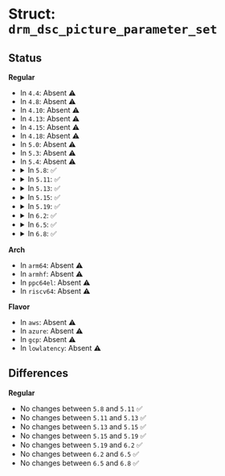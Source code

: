 # Struct: <code>drm_dsc_picture_parameter_set</code>

## Status
<b>Regular</b>
<ul>
<li>
In <code>4.4</code>: Absent ⚠️
</li>
<li>
In <code>4.8</code>: Absent ⚠️
</li>
<li>
In <code>4.10</code>: Absent ⚠️
</li>
<li>
In <code>4.13</code>: Absent ⚠️
</li>
<li>
In <code>4.15</code>: Absent ⚠️
</li>
<li>
In <code>4.18</code>: Absent ⚠️
</li>
<li>
In <code>5.0</code>: Absent ⚠️
</li>
<li>
In <code>5.3</code>: Absent ⚠️
</li>
<li>
In <code>5.4</code>: Absent ⚠️
</li>
<li>
<details>
<summary>In <code>5.8</code>: ✅</summary>

```c
struct drm_dsc_picture_parameter_set {
    u8 dsc_version;
    u8 pps_identifier;
    u8 pps_reserved;
    u8 pps_3;
    u8 pps_4;
    u8 bits_per_pixel_low;
    __be16 pic_height;
    __be16 pic_width;
    __be16 slice_height;
    __be16 slice_width;
    __be16 chunk_size;
    u8 initial_xmit_delay_high;
    u8 initial_xmit_delay_low;
    __be16 initial_dec_delay;
    u8 pps20_reserved;
    u8 initial_scale_value;
    __be16 scale_increment_interval;
    u8 scale_decrement_interval_high;
    u8 scale_decrement_interval_low;
    u8 pps26_reserved;
    u8 first_line_bpg_offset;
    __be16 nfl_bpg_offset;
    __be16 slice_bpg_offset;
    __be16 initial_offset;
    __be16 final_offset;
    u8 flatness_min_qp;
    u8 flatness_max_qp;
    __be16 rc_model_size;
    u8 rc_edge_factor;
    u8 rc_quant_incr_limit0;
    u8 rc_quant_incr_limit1;
    u8 rc_tgt_offset;
    u8 rc_buf_thresh[14];
    __be16 rc_range_parameters[15];
    u8 native_422_420;
    u8 second_line_bpg_offset;
    __be16 nsl_bpg_offset;
    __be16 second_line_offset_adj;
    u32 pps_long_94_reserved;
    u32 pps_long_98_reserved;
    u32 pps_long_102_reserved;
    u32 pps_long_106_reserved;
    u32 pps_long_110_reserved;
    u32 pps_long_114_reserved;
    u32 pps_long_118_reserved;
    u32 pps_long_122_reserved;
    __be16 pps_short_126_reserved;
};
```
</details>
</li>
<li>
<details>
<summary>In <code>5.11</code>: ✅</summary>

```c
struct drm_dsc_picture_parameter_set {
    u8 dsc_version;
    u8 pps_identifier;
    u8 pps_reserved;
    u8 pps_3;
    u8 pps_4;
    u8 bits_per_pixel_low;
    __be16 pic_height;
    __be16 pic_width;
    __be16 slice_height;
    __be16 slice_width;
    __be16 chunk_size;
    u8 initial_xmit_delay_high;
    u8 initial_xmit_delay_low;
    __be16 initial_dec_delay;
    u8 pps20_reserved;
    u8 initial_scale_value;
    __be16 scale_increment_interval;
    u8 scale_decrement_interval_high;
    u8 scale_decrement_interval_low;
    u8 pps26_reserved;
    u8 first_line_bpg_offset;
    __be16 nfl_bpg_offset;
    __be16 slice_bpg_offset;
    __be16 initial_offset;
    __be16 final_offset;
    u8 flatness_min_qp;
    u8 flatness_max_qp;
    __be16 rc_model_size;
    u8 rc_edge_factor;
    u8 rc_quant_incr_limit0;
    u8 rc_quant_incr_limit1;
    u8 rc_tgt_offset;
    u8 rc_buf_thresh[14];
    __be16 rc_range_parameters[15];
    u8 native_422_420;
    u8 second_line_bpg_offset;
    __be16 nsl_bpg_offset;
    __be16 second_line_offset_adj;
    u32 pps_long_94_reserved;
    u32 pps_long_98_reserved;
    u32 pps_long_102_reserved;
    u32 pps_long_106_reserved;
    u32 pps_long_110_reserved;
    u32 pps_long_114_reserved;
    u32 pps_long_118_reserved;
    u32 pps_long_122_reserved;
    __be16 pps_short_126_reserved;
};
```
</details>
</li>
<li>
<details>
<summary>In <code>5.13</code>: ✅</summary>

```c
struct drm_dsc_picture_parameter_set {
    u8 dsc_version;
    u8 pps_identifier;
    u8 pps_reserved;
    u8 pps_3;
    u8 pps_4;
    u8 bits_per_pixel_low;
    __be16 pic_height;
    __be16 pic_width;
    __be16 slice_height;
    __be16 slice_width;
    __be16 chunk_size;
    u8 initial_xmit_delay_high;
    u8 initial_xmit_delay_low;
    __be16 initial_dec_delay;
    u8 pps20_reserved;
    u8 initial_scale_value;
    __be16 scale_increment_interval;
    u8 scale_decrement_interval_high;
    u8 scale_decrement_interval_low;
    u8 pps26_reserved;
    u8 first_line_bpg_offset;
    __be16 nfl_bpg_offset;
    __be16 slice_bpg_offset;
    __be16 initial_offset;
    __be16 final_offset;
    u8 flatness_min_qp;
    u8 flatness_max_qp;
    __be16 rc_model_size;
    u8 rc_edge_factor;
    u8 rc_quant_incr_limit0;
    u8 rc_quant_incr_limit1;
    u8 rc_tgt_offset;
    u8 rc_buf_thresh[14];
    __be16 rc_range_parameters[15];
    u8 native_422_420;
    u8 second_line_bpg_offset;
    __be16 nsl_bpg_offset;
    __be16 second_line_offset_adj;
    u32 pps_long_94_reserved;
    u32 pps_long_98_reserved;
    u32 pps_long_102_reserved;
    u32 pps_long_106_reserved;
    u32 pps_long_110_reserved;
    u32 pps_long_114_reserved;
    u32 pps_long_118_reserved;
    u32 pps_long_122_reserved;
    __be16 pps_short_126_reserved;
};
```
</details>
</li>
<li>
<details>
<summary>In <code>5.15</code>: ✅</summary>

```c
struct drm_dsc_picture_parameter_set {
    u8 dsc_version;
    u8 pps_identifier;
    u8 pps_reserved;
    u8 pps_3;
    u8 pps_4;
    u8 bits_per_pixel_low;
    __be16 pic_height;
    __be16 pic_width;
    __be16 slice_height;
    __be16 slice_width;
    __be16 chunk_size;
    u8 initial_xmit_delay_high;
    u8 initial_xmit_delay_low;
    __be16 initial_dec_delay;
    u8 pps20_reserved;
    u8 initial_scale_value;
    __be16 scale_increment_interval;
    u8 scale_decrement_interval_high;
    u8 scale_decrement_interval_low;
    u8 pps26_reserved;
    u8 first_line_bpg_offset;
    __be16 nfl_bpg_offset;
    __be16 slice_bpg_offset;
    __be16 initial_offset;
    __be16 final_offset;
    u8 flatness_min_qp;
    u8 flatness_max_qp;
    __be16 rc_model_size;
    u8 rc_edge_factor;
    u8 rc_quant_incr_limit0;
    u8 rc_quant_incr_limit1;
    u8 rc_tgt_offset;
    u8 rc_buf_thresh[14];
    __be16 rc_range_parameters[15];
    u8 native_422_420;
    u8 second_line_bpg_offset;
    __be16 nsl_bpg_offset;
    __be16 second_line_offset_adj;
    u32 pps_long_94_reserved;
    u32 pps_long_98_reserved;
    u32 pps_long_102_reserved;
    u32 pps_long_106_reserved;
    u32 pps_long_110_reserved;
    u32 pps_long_114_reserved;
    u32 pps_long_118_reserved;
    u32 pps_long_122_reserved;
    __be16 pps_short_126_reserved;
};
```
</details>
</li>
<li>
<details>
<summary>In <code>5.19</code>: ✅</summary>

```c
struct drm_dsc_picture_parameter_set {
    u8 dsc_version;
    u8 pps_identifier;
    u8 pps_reserved;
    u8 pps_3;
    u8 pps_4;
    u8 bits_per_pixel_low;
    __be16 pic_height;
    __be16 pic_width;
    __be16 slice_height;
    __be16 slice_width;
    __be16 chunk_size;
    u8 initial_xmit_delay_high;
    u8 initial_xmit_delay_low;
    __be16 initial_dec_delay;
    u8 pps20_reserved;
    u8 initial_scale_value;
    __be16 scale_increment_interval;
    u8 scale_decrement_interval_high;
    u8 scale_decrement_interval_low;
    u8 pps26_reserved;
    u8 first_line_bpg_offset;
    __be16 nfl_bpg_offset;
    __be16 slice_bpg_offset;
    __be16 initial_offset;
    __be16 final_offset;
    u8 flatness_min_qp;
    u8 flatness_max_qp;
    __be16 rc_model_size;
    u8 rc_edge_factor;
    u8 rc_quant_incr_limit0;
    u8 rc_quant_incr_limit1;
    u8 rc_tgt_offset;
    u8 rc_buf_thresh[14];
    __be16 rc_range_parameters[15];
    u8 native_422_420;
    u8 second_line_bpg_offset;
    __be16 nsl_bpg_offset;
    __be16 second_line_offset_adj;
    u32 pps_long_94_reserved;
    u32 pps_long_98_reserved;
    u32 pps_long_102_reserved;
    u32 pps_long_106_reserved;
    u32 pps_long_110_reserved;
    u32 pps_long_114_reserved;
    u32 pps_long_118_reserved;
    u32 pps_long_122_reserved;
    __be16 pps_short_126_reserved;
};
```
</details>
</li>
<li>
<details>
<summary>In <code>6.2</code>: ✅</summary>

```c
struct drm_dsc_picture_parameter_set {
    u8 dsc_version;
    u8 pps_identifier;
    u8 pps_reserved;
    u8 pps_3;
    u8 pps_4;
    u8 bits_per_pixel_low;
    __be16 pic_height;
    __be16 pic_width;
    __be16 slice_height;
    __be16 slice_width;
    __be16 chunk_size;
    u8 initial_xmit_delay_high;
    u8 initial_xmit_delay_low;
    __be16 initial_dec_delay;
    u8 pps20_reserved;
    u8 initial_scale_value;
    __be16 scale_increment_interval;
    u8 scale_decrement_interval_high;
    u8 scale_decrement_interval_low;
    u8 pps26_reserved;
    u8 first_line_bpg_offset;
    __be16 nfl_bpg_offset;
    __be16 slice_bpg_offset;
    __be16 initial_offset;
    __be16 final_offset;
    u8 flatness_min_qp;
    u8 flatness_max_qp;
    __be16 rc_model_size;
    u8 rc_edge_factor;
    u8 rc_quant_incr_limit0;
    u8 rc_quant_incr_limit1;
    u8 rc_tgt_offset;
    u8 rc_buf_thresh[14];
    __be16 rc_range_parameters[15];
    u8 native_422_420;
    u8 second_line_bpg_offset;
    __be16 nsl_bpg_offset;
    __be16 second_line_offset_adj;
    u32 pps_long_94_reserved;
    u32 pps_long_98_reserved;
    u32 pps_long_102_reserved;
    u32 pps_long_106_reserved;
    u32 pps_long_110_reserved;
    u32 pps_long_114_reserved;
    u32 pps_long_118_reserved;
    u32 pps_long_122_reserved;
    __be16 pps_short_126_reserved;
};
```
</details>
</li>
<li>
<details>
<summary>In <code>6.5</code>: ✅</summary>

```c
struct drm_dsc_picture_parameter_set {
    u8 dsc_version;
    u8 pps_identifier;
    u8 pps_reserved;
    u8 pps_3;
    u8 pps_4;
    u8 bits_per_pixel_low;
    __be16 pic_height;
    __be16 pic_width;
    __be16 slice_height;
    __be16 slice_width;
    __be16 chunk_size;
    u8 initial_xmit_delay_high;
    u8 initial_xmit_delay_low;
    __be16 initial_dec_delay;
    u8 pps20_reserved;
    u8 initial_scale_value;
    __be16 scale_increment_interval;
    u8 scale_decrement_interval_high;
    u8 scale_decrement_interval_low;
    u8 pps26_reserved;
    u8 first_line_bpg_offset;
    __be16 nfl_bpg_offset;
    __be16 slice_bpg_offset;
    __be16 initial_offset;
    __be16 final_offset;
    u8 flatness_min_qp;
    u8 flatness_max_qp;
    __be16 rc_model_size;
    u8 rc_edge_factor;
    u8 rc_quant_incr_limit0;
    u8 rc_quant_incr_limit1;
    u8 rc_tgt_offset;
    u8 rc_buf_thresh[14];
    __be16 rc_range_parameters[15];
    u8 native_422_420;
    u8 second_line_bpg_offset;
    __be16 nsl_bpg_offset;
    __be16 second_line_offset_adj;
    u32 pps_long_94_reserved;
    u32 pps_long_98_reserved;
    u32 pps_long_102_reserved;
    u32 pps_long_106_reserved;
    u32 pps_long_110_reserved;
    u32 pps_long_114_reserved;
    u32 pps_long_118_reserved;
    u32 pps_long_122_reserved;
    __be16 pps_short_126_reserved;
};
```
</details>
</li>
<li>
<details>
<summary>In <code>6.8</code>: ✅</summary>

```c
struct drm_dsc_picture_parameter_set {
    u8 dsc_version;
    u8 pps_identifier;
    u8 pps_reserved;
    u8 pps_3;
    u8 pps_4;
    u8 bits_per_pixel_low;
    __be16 pic_height;
    __be16 pic_width;
    __be16 slice_height;
    __be16 slice_width;
    __be16 chunk_size;
    u8 initial_xmit_delay_high;
    u8 initial_xmit_delay_low;
    __be16 initial_dec_delay;
    u8 pps20_reserved;
    u8 initial_scale_value;
    __be16 scale_increment_interval;
    u8 scale_decrement_interval_high;
    u8 scale_decrement_interval_low;
    u8 pps26_reserved;
    u8 first_line_bpg_offset;
    __be16 nfl_bpg_offset;
    __be16 slice_bpg_offset;
    __be16 initial_offset;
    __be16 final_offset;
    u8 flatness_min_qp;
    u8 flatness_max_qp;
    __be16 rc_model_size;
    u8 rc_edge_factor;
    u8 rc_quant_incr_limit0;
    u8 rc_quant_incr_limit1;
    u8 rc_tgt_offset;
    u8 rc_buf_thresh[14];
    __be16 rc_range_parameters[15];
    u8 native_422_420;
    u8 second_line_bpg_offset;
    __be16 nsl_bpg_offset;
    __be16 second_line_offset_adj;
    u32 pps_long_94_reserved;
    u32 pps_long_98_reserved;
    u32 pps_long_102_reserved;
    u32 pps_long_106_reserved;
    u32 pps_long_110_reserved;
    u32 pps_long_114_reserved;
    u32 pps_long_118_reserved;
    u32 pps_long_122_reserved;
    __be16 pps_short_126_reserved;
};
```
</details>
</li>
</ul>
<b>Arch</b>
<ul>
<li>
In <code>arm64</code>: Absent ⚠️
</li>
<li>
In <code>armhf</code>: Absent ⚠️
</li>
<li>
In <code>ppc64el</code>: Absent ⚠️
</li>
<li>
In <code>riscv64</code>: Absent ⚠️
</li>
</ul>
<b>Flavor</b>
<ul>
<li>
In <code>aws</code>: Absent ⚠️
</li>
<li>
In <code>azure</code>: Absent ⚠️
</li>
<li>
In <code>gcp</code>: Absent ⚠️
</li>
<li>
In <code>lowlatency</code>: Absent ⚠️
</li>
</ul>

## Differences
<b>Regular</b>
<ul>
<li>
No changes between <code>5.8</code> and <code>5.11</code> ✅
</li>
<li>
No changes between <code>5.11</code> and <code>5.13</code> ✅
</li>
<li>
No changes between <code>5.13</code> and <code>5.15</code> ✅
</li>
<li>
No changes between <code>5.15</code> and <code>5.19</code> ✅
</li>
<li>
No changes between <code>5.19</code> and <code>6.2</code> ✅
</li>
<li>
No changes between <code>6.2</code> and <code>6.5</code> ✅
</li>
<li>
No changes between <code>6.5</code> and <code>6.8</code> ✅
</li>
</ul>
